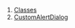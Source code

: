 

1. [Classes](widgets_custom_alert_dialog/widgets_custom_alert_dialog-library.html#classes)
2. [CustomAlertDialog](widgets_custom_alert_dialog/CustomAlertDialog-class.html)
